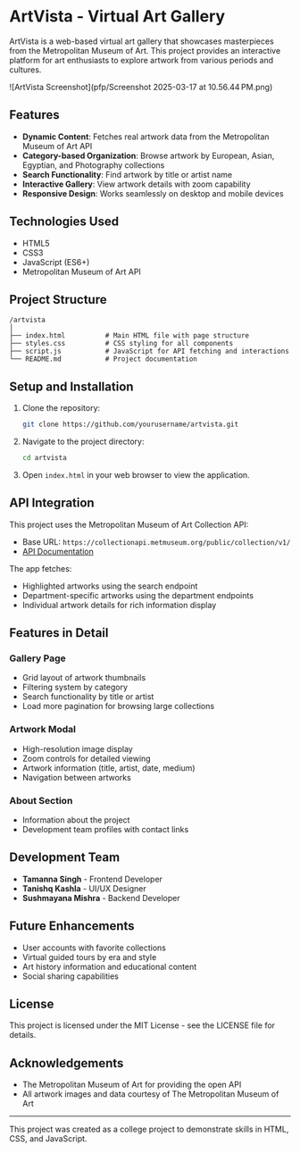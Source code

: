 # ArtVista - Virtual Art Gallery

ArtVista is a web-based virtual art gallery that showcases masterpieces from the Metropolitan Museum of Art. This project provides an interactive platform for art enthusiasts to explore artwork from various periods and cultures.

![ArtVista Screenshot](pfp/Screenshot 2025-03-17 at 10.56.44 PM.png)

## Features

- **Dynamic Content**: Fetches real artwork data from the Metropolitan Museum of Art API
- **Category-based Organization**: Browse artwork by European, Asian, Egyptian, and Photography collections
- **Search Functionality**: Find artwork by title or artist name
- **Interactive Gallery**: View artwork details with zoom capability
- **Responsive Design**: Works seamlessly on desktop and mobile devices

## Technologies Used

- HTML5
- CSS3
- JavaScript (ES6+)
- Metropolitan Museum of Art API

## Project Structure

```
/artvista
│
├── index.html          # Main HTML file with page structure
├── styles.css          # CSS styling for all components
├── script.js           # JavaScript for API fetching and interactions
└── README.md           # Project documentation
```

## Setup and Installation

1. Clone the repository:
   ```bash
   git clone https://github.com/yourusername/artvista.git
   ```

2. Navigate to the project directory:
   ```bash
   cd artvista
   ```

3. Open `index.html` in your web browser to view the application.

## API Integration

This project uses the Metropolitan Museum of Art Collection API:
- Base URL: `https://collectionapi.metmuseum.org/public/collection/v1/`
- [API Documentation](https://metmuseum.github.io/)

The app fetches:
- Highlighted artworks using the search endpoint
- Department-specific artworks using the department endpoints
- Individual artwork details for rich information display

## Features in Detail

### Gallery Page
- Grid layout of artwork thumbnails
- Filtering system by category
- Search functionality by title or artist
- Load more pagination for browsing large collections

### Artwork Modal
- High-resolution image display
- Zoom controls for detailed viewing
- Artwork information (title, artist, date, medium)
- Navigation between artworks

### About Section
- Information about the project
- Development team profiles with contact links

## Development Team

- **Tamanna Singh** - Frontend Developer 
- **Tanishq Kashla** - UI/UX Designer 
- **Sushmayana Mishra** - Backend Developer

## Future Enhancements

- User accounts with favorite collections
- Virtual guided tours by era and style
- Art history information and educational content
- Social sharing capabilities

## License

This project is licensed under the MIT License - see the LICENSE file for details.

## Acknowledgements

- The Metropolitan Museum of Art for providing the open API
- All artwork images and data courtesy of The Metropolitan Museum of Art

---

This project was created as a college project to demonstrate skills in HTML, CSS, and JavaScript.